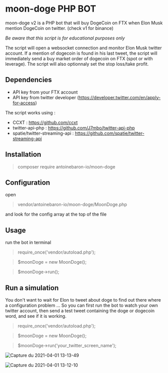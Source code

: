 # moon-doge PHP BOT

moon-doge v2 is a PHP bot that will buy DogeCoin on FTX when Elon Musk mention DogeCoin on twitter. (check v1 for binance)

*Be aware that this script is for educational purposes only*

The script will open a websocket connection and monitor Elon Musk twitter account.
If a mention of dogecoin is found in his last tweet, the script will immediately send a buy market order of dogecoin on FTX (spot or with leverage). The script will also optionnaly set the stop loss/take profit.

## Dependencies

- API key from your FTX account
- API key from twitter developer (https://developer.twitter.com/en/apply-for-access)

The script works using : 
- CCXT : https://github.com/ccxt
- twitter-api-php : https://github.com/J7mbo/twitter-api-php
- spatie/twitter-streaming-api : https://github.com/spatie/twitter-streaming-api

## Installation

>composer require antoinebaron-io/moon-doge

## Configuration

open 

>vendor/antoinebaron-io/moon-doge/MoonDoge.php

and look for the config array at the top of the file

## Usage

run the bot in terminal


>require_once('vendor/autoload.php');

>$moonDoge = new MoonDoge();

>$moonDoge->run();


## Run a simulation

You don't want to wait for Elon to tweet about doge to find out there where a configuration problem ...
So you can first run the bot to watch your own twitter account, then send a test tweet containing the doge or dogecoin word, and see if it is working.


>require_once('vendor/autoload.php');

>$moonDoge = new MoonDoge();

>$moonDoge->run('your_twitter_screen_name');




![Capture du 2021-04-01 13-13-49](https://user-images.githubusercontent.com/72351273/113289538-a308c780-92f0-11eb-8d56-d551bfde6069.png)

![Capture du 2021-04-01 13-12-10](https://user-images.githubusercontent.com/72351273/113289479-8ff5f780-92f0-11eb-8872-a2a001591f2b.png)

